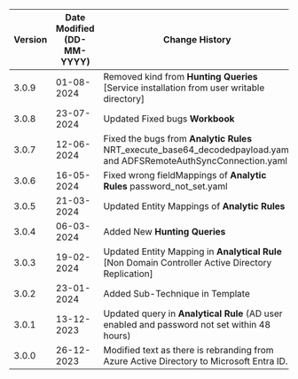 | **Version** | **Date Modified (DD-MM-YYYY)** | **Change History**                                                                         |
|-------------|--------------------------------|--------------------------------------------------------------------------------------------|
| 3.0.9       | 01-08-2024                     | Removed kind from  **Hunting Queries** [Service installation from user writable directory] |
| 3.0.8       | 23-07-2024                     | Updated Fixed bugs **Workbook** 												|
| 3.0.7       | 12-06-2024                     | Fixed the bugs from **Analytic Rules** NRT_execute_base64_decodedpayload.yaml and ADFSRemoteAuthSyncConnection.yaml |												
| 3.0.6       | 16-05-2024                     | Fixed wrong fieldMappings of **Analytic Rules** password_not_set.yaml						|												
| 3.0.5       | 21-03-2024                     | Updated Entity Mappings of **Analytic Rules** 												|					|
| 3.0.4       | 06-03-2024                     | Added New **Hunting Queries**																	|
| 3.0.3       | 19-02-2024                     | Updated Entity Mapping in 	**Analytical Rule** [Non Domain Controller Active Directory Replication]														|
| 3.0.2       | 23-01-2024                     | Added Sub-Technique in Template															|
| 3.0.1       | 13-12-2023                     | Updated query in **Analytical Rule** (AD user enabled and password not set within 48 hours)|
| 3.0.0       | 26-12-2023                     | Modified text as there is rebranding from Azure Active Directory to Microsoft Entra ID.                   |                             
         
                                                                                                                 
